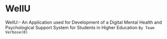 # WellU
WellU:- An Application used for Development of a Digital Mental Health and Psychological Support System for Students in Higher Education
`By Team Verbose(0)`
